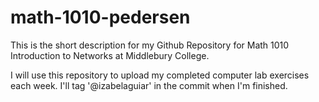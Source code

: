# math-1010-pedersen
This is the short description for my Github Repository for Math 1010 Introduction to Networks at Middlebury College.

I will use this repository to upload my completed computer lab exercises each week. I'll tag '@izabelaguiar' in the commit when I'm finished.
